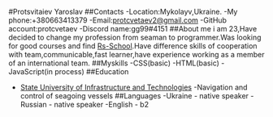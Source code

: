 #Protsvitaiev Yaroslav
##Contacts
-Location:Mykolayv,Ukraine.
-My phone:+380663413379
-Email:protcvetaev2@gmail.com
-GitHub account:protcvetaev
-Discord name:gg99#4151
##About me
i am 23,Have decided to change my profession from seaman to programmer.Was looking for good courses and find [Rs-School](https://rs.school/index.html).Have difference skills of cooperation with team,communicable,fast learner,have experience working as a member of an international team.
##Myskills
-CSS(basic)
-HTML(basic)
-JavaScript(in process)
##Education
- [State University of Infrastructure and Technologies](https://duit.edu.ua/)
 -Navigation and control of seagoing vessels
 ##Languages
 -Ukraine - native speaker
 -Russian - native speaker
 -English - b2
